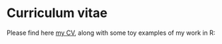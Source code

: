 # Curriculum vitae

Please find here [my CV](https://github.com/dlgoebel/cv/blob/main/20220228_David_Goebel_CV.pdf), along with some toy examples of my work in R:
